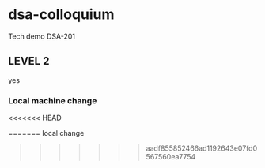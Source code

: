 # dsa-colloquium

Tech demo DSA-201

## LEVEL 2

yes

### Local machine change
<<<<<<< HEAD

=======
local change
>>>>>>> aadf855852466ad1192643e07fd0567560ea7754
